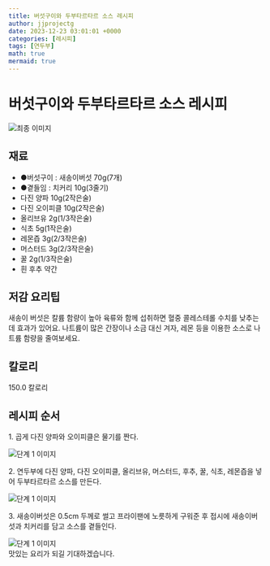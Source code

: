 ```yaml
---
title: 버섯구이와 두부타르타르 소스 레시피
author: jjprojectg
date: 2023-12-23 03:01:01 +0000
categories: [레시피]
tags: [연두부]
math: true
mermaid: true
---
```

<meta name="og:type" content="website"/>
<meta charset="UTF-8"/>
<div class="header">
  <h1>버섯구이와 두부타르타르 소스 레시피</h1>
</div>

<div class="container my-4">
  <div class="row">
    <div class="col-12 col-md-6">
      <div class="recipe-image">
        <img src="http://www.foodsafetykorea.go.kr/uploadimg/cook/10_00091_2.png" class="step-image" alt="최종 이미지"/>
      </div>
    </div>
    <div class="col-12 col-md-6">
      <div class="ingredients">
        <h2>재료</h2>
        <ul class="card">
          <li> ●버섯구이 : 새송이버섯 70g(7개) </li>
          <li> ●곁들임 : 치커리 10g(3줄기) </li>
          <li>  다진 양파 10g(2작은술) </li>
          <li>  다진 오이피클 10g(2작은술) </li>
          <li>  올리브유 2g(1/3작은술) </li>
          <li>  식초 5g(1작은술) </li>
          <li>  레몬즙 3g(2/3작은술) </li>
          <li>  머스터드 3g(2/3작은술) </li>
          <li>  꿀 2g(1/3작은술) </li>
          <li>  흰 후추 약간 </li>
</ul>
      </div>
    </div>
    <div class="col-12 col-md-6">
      <div class="ingredients">
        <h2>저감 요리팁</h2>
        <div class="card"> 
          <p>
            새송이 버섯은 칼륨 함량이 높아 육류와 함께 섭취하면 혈중 콜레스테롤 수치를 낮추는데 효과가 있어요.
나트륨이 많은 간장이나 소금 대신 겨자, 레몬 등을 이용한 소스로 나트륨 함량을 줄여보세요.
          </p>
        </div>
      </div>
      <div class="ingredients">
        <h2>칼로리</h2>
        <div class="card"> 
          <p>
            150.0 칼로리
          </p>
        </div>
      </div>
    </div>
  </div>

  <h2 class="my-4">레시피 순서</h2>
  <div class="card recipe-card">
    <div class="card-body recipe-step">
      <p class="card-text step-description">1. 곱게 다진 양파와 오이피클은 물기를 짠다.</p>
      <img src="http://www.foodsafetykorea.go.kr/uploadimg/cook/20_00091_1.png" alt="단계 1 이미지" class="step-image"/>
    </div>
  </div>
  <div class="card recipe-card">
    <div class="card-body recipe-step">
      <p class="card-text step-description">2. 연두부에 다진 양파, 다진 오이피클, 올리브유, 머스터드, 후추, 꿀, 식초, 레몬즙을 넣어 두부타르타르 소스를 만든다.</p>
      <img src="http://www.foodsafetykorea.go.kr/uploadimg/cook/20_00091_2.png" alt="단계 1 이미지" class="step-image"/>
    </div>
  </div>
  <div class="card recipe-card">
    <div class="card-body recipe-step">
      <p class="card-text step-description">3. 새송이버섯은 0.5cm 두께로 썰고 프라이팬에 노릇하게 구워준 후 접시에 새송이버섯과 치커리를 담고 소스를 곁들인다.</p>
      <img src="http://www.foodsafetykorea.go.kr/uploadimg/cook/20_00091_5.png" alt="단계 1 이미지" class="step-image"/>
    </div>
  </div>

</div>
맛있는 요리가 되길 기대하겠습니다.
